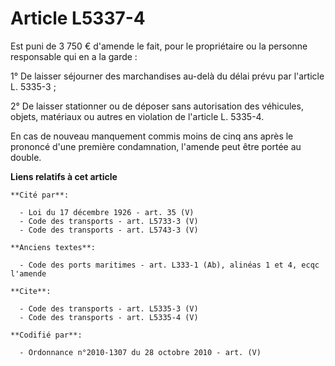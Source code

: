 # Article L5337-4

Est puni de 3 750 € d'amende le fait, pour le propriétaire ou la personne responsable qui en a la garde : 

1° De laisser séjourner des marchandises au-delà du délai prévu par l'article L. 5335-3 ; 

2° De laisser stationner ou de déposer sans autorisation des véhicules, objets, matériaux ou autres en violation de l'article
L. 5335-4. 

En cas de nouveau manquement commis moins de cinq ans après le prononcé d'une première condamnation, l'amende peut être
portée au double.

**Liens relatifs à cet article**

	**Cité par**:

	  - Loi du 17 décembre 1926 - art. 35 (V)
	  - Code des transports - art. L5733-3 (V)
	  - Code des transports - art. L5743-3 (V)

	**Anciens textes**:

	  - Code des ports maritimes - art. L333-1 (Ab), alinéas 1 et 4, ecqc l'amende

	**Cite**:

	  - Code des transports - art. L5335-3 (V)
	  - Code des transports - art. L5335-4 (V)

	**Codifié par**:

	  - Ordonnance n°2010-1307 du 28 octobre 2010 - art. (V)
